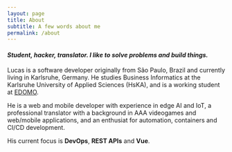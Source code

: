 ```yaml
---
layout: page
title: About
subtitle: A few words about me
permalink: /about
---
```


#### _Student, hacker, translator. I like to solve problems and build things._

Lucas is a software developer originally from São Paulo, Brazil and currently living in Karlsruhe, Germany. He studies Business Informatics at the Karlsruhe University of Applied Sciences (HsKA), and is a working student at [EDOMO](https://edomo.de).

He is a web and mobile developer with experience in edge AI and IoT, a professional translator with a background in AAA videogames and web/mobile applications, and an enthusiat for automation, containers and CI/CD development.

His current focus is **DevOps**, **REST APIs** and **Vue**.
